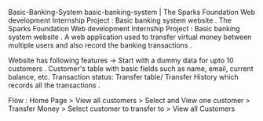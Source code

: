 Basic-Banking-System basic-banking-system | The Sparks Foundation Web development Internship Project : Basic banking system website . The Sparks Foundation Web development Internship Project : Basic banking system website . A web application used to transfer virtual money between multiple users and also record the banking transactions .

Website has following features -> Start with a dummy data for upto 10 customers . Customer's table with basic fields such as name, email, current balance, etc. Transaction status: Transfer table/ Transfer History which records all the transactions .

Flow : Home Page > View all customers > Select and View one customer > Transfer Money > Select customer to transfer to > View all Customers
